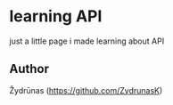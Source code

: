 # learning API

just a little page i made learning about API

## Author

Žydrūnas (https://github.com/ZydrunasK)